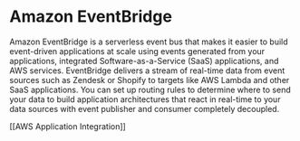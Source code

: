 # Amazon EventBridge
Amazon EventBridge is a serverless event bus that makes it easier to build event-driven applications
at scale using events generated from your applications, integrated Software-as-a-Service (SaaS)
applications, and AWS services. EventBridge delivers a stream of real-time data from event sources such
as Zendesk or Shopify to targets like AWS Lambda and other SaaS applications. You can set up routing
rules to determine where to send your data to build application architectures that react in real-time to
your data sources with event publisher and consumer completely decoupled.

[[AWS Application Integration]]